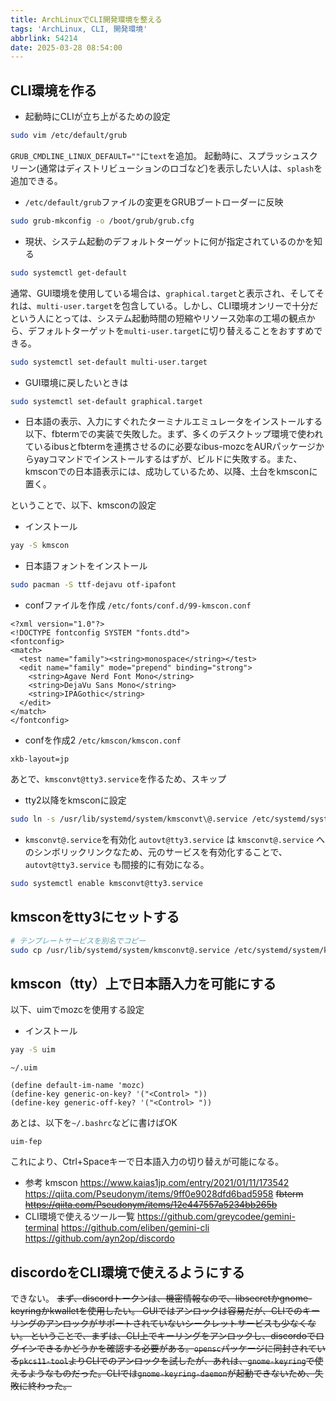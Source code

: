 ```yaml
---
title: ArchLinuxでCLI開発環境を整える
tags: 'ArchLinux, CLI, 開発環境'
abbrlink: 54214
date: 2025-03-28 08:54:00
---
```

## CLI環境を作る
- 起動時にCLIが立ち上がるための設定
```bash
sudo vim /etc/default/grub
```
`GRUB_CMDLINE_LINUX_DEFAULT=""`に`text`を追加。
起動時に、スプラッシュスクリーン(通常はディストリビューションのロゴなど)を表示したい人は、`splash`を追加できる。
- `/etc/default/grub`ファイルの変更をGRUBブートローダーに反映
```bash
sudo grub-mkconfig -o /boot/grub/grub.cfg
```
- 現状、システム起動のデフォルトターゲットに何が指定されているのかを知る
```bash
sudo systemctl get-default
```
通常、GUI環境を使用している場合は、`graphical.target`と表示され、そしてそれは、`multi-user.target`を包含している。しかし、CLI環境オンリーで十分だという人にとっては、システム起動時間の短縮やリソース効率の工場の観点から、デフォルトターゲットを`multi-user.target`に切り替えることをおすすめできる。
```bash
sudo systemctl set-default multi-user.target
```
- GUI環境に戻したいときは
```bash
sudo systemctl set-default graphical.target
```
- 日本語の表示、入力にすぐれたターミナルエミュレータをインストールする
以下、fbtermでの実装で失敗した。まず、多くのデスクトップ環境で使われているibusとfbtermを連携させるのに必要なibus-mozcをAURパッケージからyayコマンドでインストールするはずが、ビルドに失敗する。また、kmsconでの日本語表示には、成功しているため、以降、土台をkmsconに置く。

ということで、以下、kmsconの設定
- インストール
```bash
yay -S kmscon
```
- 日本語フォントをインストール
```bash
sudo pacman -S ttf-dejavu otf-ipafont
```
- confファイルを作成
`/etc/fonts/conf.d/99-kmscon.conf`
```
<?xml version="1.0"?>
<!DOCTYPE fontconfig SYSTEM "fonts.dtd">
<fontconfig>
<match>
  <test name="family"><string>monospace</string></test>
  <edit name="family" mode="prepend" binding="strong">
    <string>Agave Nerd Font Mono</string>
    <string>DejaVu Sans Mono</string>
    <string>IPAGothic</string>
  </edit>
</match>
</fontconfig>
```
- confを作成2
`/etc/kmscon/kmscon.conf`
```
xkb-layout=jp
```
あとで、`kmsconvt@tty3.service`を作るため、スキップ
- tty2以降をkmsconに設定
```bash
sudo ln -s /usr/lib/systemd/system/kmsconvt\@.service /etc/systemd/system/autovt\@.service
```
- `kmsconvt@.service`を有効化
`autovt@tty3.service` は `kmsconvt@.service` へのシンボリックリンクなため、元のサービスを有効化することで、`autovt@tty3.service` も間接的に有効になる。
```bash
sudo systemctl enable kmsconvt@tty3.service
```

## kmsconをtty3にセットする
```bash
# テンプレートサービスを別名でコピー
sudo cp /usr/lib/systemd/system/kmsconvt@.service /etc/systemd/system/kmsconvt@tty3.service
```
## kmscon（tty）上で日本語入力を可能にする
以下、uimでmozcを使用する設定
- インストール
```bash
yay -S uim
```
`~/.uim`
```
(define default-im-name 'mozc)
(define-key generic-on-key? '("<Control> "))
(define-key generic-off-key? '("<Control> "))
```
あとは、以下を`~/.bashrc`などに書けばOK
```
uim-fep
```
これにより、Ctrl+Spaceキーで日本語入力の切り替えが可能になる。
- 参考
kmscon
https://www.kaias1jp.com/entry/2021/01/11/173542
https://qiita.com/Pseudonym/items/9ff0e9028dfd6bad5958
~~fbterm
https://qiita.com/Pseudonym/items/12e447557a5234bb265b~~
- CLI環境で使えるツール一覧
https://github.com/greycodee/gemini-terminal
https://github.com/eliben/gemini-cli
https://github.com/ayn2op/discordo

## discordoをCLI環境で使えるようにする
できない。
~~まず、discordトークンは、機密情報なので、libsecretかgnome-keyringかkwalletを使用したい。
GUIではアンロックは容易だが、CLIでのキーリングのアンロックがサポートされていないシークレットサービスも少なくない。
ということで、まずは、CLI上でキーリングをアンロックし、discordoでログインできるかどうかを確認する必要がある。`opensc`パッケージに同封されている`pkcs11-tool`よりCLIでのアンロックを試したが、あれは、`gnome-keyring`で使えるようなものだった。CLIでは`gnome-keyring-daemon`が起動できないため、失敗に終わった。~~
